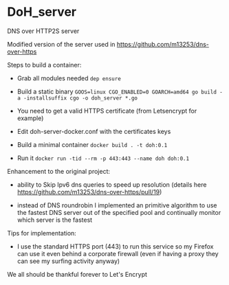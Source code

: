 # DoH_server
DNS over HTTP2S server 

Modified version of the server used in https://github.com/m13253/dns-over-https

Steps to build a container:

 - Grab all modules needed ```dep ensure```

 -  Build a static binary ```GOOS=linux CGO_ENABLED=0 GOARCH=amd64 go build -a -installsuffix cgo -o doh_server *.go```

 -  You need to get a valid HTTPS certificate (from Letsencrypt for example)

 -  Edit doh-server-docker.conf with the certificates keys

 -  Build a minimal container ```docker build . -t doh:0.1```

 -  Run it ```docker run -tid --rm -p 443:443 --name doh doh:0.1```

Enhancement to the original project:

 - ability to Skip Ipv6 dns queries to speed up resolution (details here https://github.com/m13253/dns-over-https/pull/19)

 - instead of DNS roundrobin I implemented an primitive algorithm to use the fastest DNS server out of the specified pool and continually monitor which server is the fastest

Tips for implementation:

 - I use the standard HTTPS port (443) to run this service so my Firefox can use it even behind a corporate firewall (even if having a proxy they can see my surfing activity anyway)
 

We all should be thankful forever to Let's Encrypt
